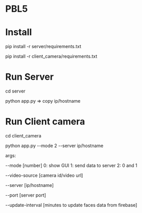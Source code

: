 ﻿# PBL5

# Install

pip install -r server/requirements.txt

pip install -r client_camera/requirements.txt

# Run Server

cd server

python app.py => copy ip/hostname

# Run Client camera

cd client_camera

python app.py --mode 2 --server ip/hostname

args:

--mode [number]
0: show GUI
1: send data to server
2: 0 and 1

--video-source [camera id/video url]

--server [ip/hostname]

--port [server port]

--update-interval [minutes to update faces data from firebase]
